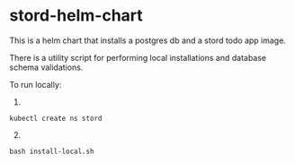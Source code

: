 # stord-helm-chart

This is a helm chart that installs a postgres db and a stord todo app image.

There is a utility script for performing local installations and database schema validations.

To run locally:

1.

```
kubectl create ns stord
```

2.

```
bash install-local.sh
```
